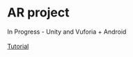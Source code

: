 # AR project <br>
In Progress - Unity and Vuforia + Android <br> <br>
[Tutorial](https://medium.com/@devdevcharlie/how-to-create-augmented-reality-posters-with-unity-vuforia-ec80a82e6d51)
